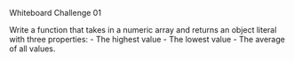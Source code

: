 Whiteboard Challenge 01

Write a function that takes in a numeric array and returns an object literal with three properties: - The highest value - The lowest value - The average of all values.